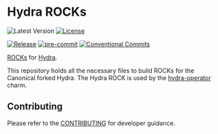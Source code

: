 # Hydra ROCKs

![Latest Version](https://img.shields.io/badge/dynamic/yaml?url=https%3A%2F%2Fraw.githubusercontent.com%2Fcanonical%2Fhydra-rock%2Fmain%2Frockcraft.yaml&query=%24.version&label=Release&color=red)
[![License](https://img.shields.io/github/license/canonical/hydra-rock?label=License)](https://github.com/canonical/hydra-rock/blob/main/LICENSE)

[![Release](https://github.com/canonical/hydra-rock/actions/workflows/ci.yaml/badge.svg)](https://github.com/canonical/hydra-rock/actions/workflows/ci.yaml)
[![pre-commit](https://img.shields.io/badge/pre--commit-enabled-brightgreen?logo=pre-commit)](https://github.com/pre-commit/pre-commit)
[![Conventional Commits](https://img.shields.io/badge/Conventional%20Commits-1.0.0-%23FE5196.svg)](https://conventionalcommits.org)

[ROCKs](https://canonical-rockcraft.readthedocs-hosted.com/en/latest/explanation/rocks/#rocks-explanation)
for [Hydra](https://github.com/canonical/hydra).

This repository holds all the necessary files to build ROCKs for the
Canonical forked Hydra. The Hydra ROCK is used by
the [hydra-operator](https://github.com/canonical/hydra-operator) charm.

## Contributing

Please refer to the [CONTRIBUTING](CONTRIBUTING.md) for developer guidance.
